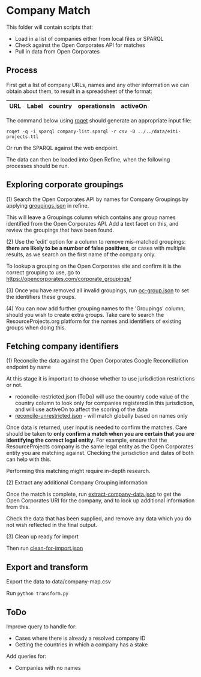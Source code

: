 # Company Match

This folder will contain scripts that:

* Load in a list of companies either from local files or SPARQL
* Check against the Open Corporates API for matches
* Pull in data from Open Corporates


## Process

First get a list of company URLs, names and any other information we can obtain about them, to result in a spreadsheet of the format:

| URL | Label | country | operationsIn | activeOn |
|-----|-------|---------|--------------|----------|

The command below using [roqet](http://librdf.org/rasqal/roqet.html) should generate an appropriate input file:

```
roqet -q -i sparql company-list.sparql -r csv -D ../../data/eiti-projects.ttl
```

Or run the SPARQL against the web endpoint. 


The data can then be loaded into Open Refine, when the following processes should be run.


## Exploring corporate groupings
(1) Search the Open Corporates API by names for Company Groupings by applying [groupings.json](refine/groupings.json) in refine.

This will leave a Groupings column which contains any group names identified from the Open Corporates API. Add a text facet on this, and review the groupings that have been found. 

(2) Use the 'edit' option for a column to remove mis-matched groupings: **there are likely to be a number of false positives**, or cases with multiple results, as we search on the first name of the company only. 

To lookup a grouping on the Open Corporates site and confirm it is the correct grouping to use, go to https://opencorporates.com/corporate_groupings/

(3) Once you have removed all invalid groupings, run [oc-group.json](refine/oc-group.json) to set the identifiers these groups.

(4) You can now add further grouping names to the 'Groupings' column, should you wish to create extra groups. Take care to search the ResourceProjects.org platform for the names and identifiers of existing groups when doing this. 

## Fetching company identifiers

(1) Reconcile the data against the Open Corporates Google Reconciliation endpoint by name

At this stage it is important to choose whether to use jurisdiction restrictions or not. 

* reconcile-restricted.json (ToDo) will use the country code value of the country column to look only for companies registered in this jurisdiction, and will use activeOn to affect the scoring of the data
* [reconcile-unrestricted.json](refine/reconcile-unrestricted.json) - will match globally based on names only

Once data is returned, user input is needed to confirm the matches. Care should be taken to **only confirm a match when you are certain that you are identifying the correct legal entity**. For example, ensure that the ResourceProjects company is the same legal entity as the Open Corporates entity you are matching against. Checking the jurisdiction and dates of both can help with this. 

Performing this matching might require in-depth research.

(2) Extract any additional Company Grouping information

Once the match is complete, run [extract-company-data.json](refine/extract-company-data.json) to get the Open Corporates URI for the company, and to look up additional information from this. 

Check the data that has been supplied, and remove any data which you do not wish reflected in the final output.

(3) Clean up ready for import

Then run [clean-for-import.json](refine/clean-for-import.json)

## Export and transform

Export the data to data/company-map.csv

Run ```python transform.py```


## ToDo

Improve query to handle for:

* Cases where there is already a resolved company ID
* Getting the countries in which a company has a stake

Add queries for:

* Companies with no names